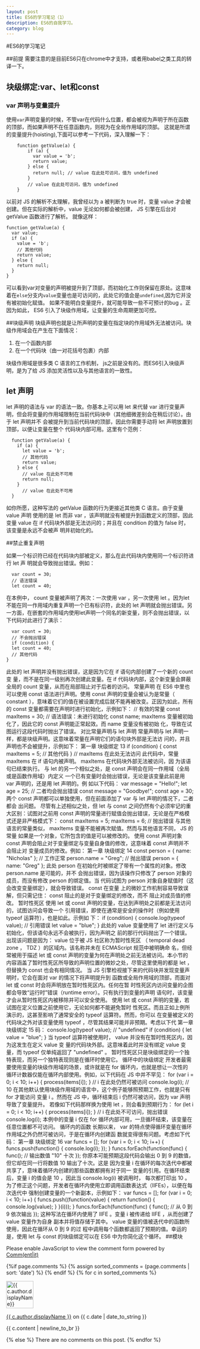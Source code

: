 ```yaml
---
layout: post
title: ES6的学习笔记（1）
description: ES6的自我学习。
category: blog
---
```


#ES6的学习笔记

##前提
需要注意的是目前ES6只在chrome中才支持，或者用babel之类工具的转译一下。
## 块级绑定:var、let和const
### var 声明与变量提升
使用` var `声明变量的时候，不管var在代码什么位置，都会被视为声明于所在函数的顶部，而如果声明不在任意函数内，则视为在全局作用域的顶部。
这就是所谓的变量提升(hoisting),下面可以参考一下代码，深入理解一下：

```
    function getValue(a) {
        if (a) {
          var value = 'b';
          return value;
        } else {
          return null; // value 在此处可访问，值为 undefined
        }
        // value 在此处可访问，值为 undefined
    }
```

以前对 JS 的解析不太理解，我曾经以为 a  被判断为 true 时，变量 value  才会被创建。但在实际的解析中，value 无论如何都会被创建， JS 引擎在后台对  getValue  函数进行了解析。
就像这样：

```
function getValue(a) {
  var value;
  if (a) {
    value = 'b';
    // 其他代码
    return value;
  } else {
    return null;
  }
}
```

可以看到var对变量的声明被提升到了顶部，而初始化工作则保留在原处。这意味着在`else`分支内`value`变量也是可访问的，此处它的值会是`undefined`,因为它并没有被初始化赋值。
如果不能明白变量提升，就可能导致一些不可预计的bug 。正因为如此， ES6 引入了块级作用域，让变量的生命周期更加可控。

##块级声明
块级声明也就是让所声明的变量在指定块的作用域外无法被访问。块级作用域会在产生在下面情况：

1. 在一个函数内部
2. 在一个代码块（由一对花括号包裹）内部

块级作用域是很多类 C 语言的工作机制， js之前是没有的。而ES6引入块级声明，是为了给 JS 添加灵活性以及与其他语言的一致性。

## let 声明
let  声明的语法与  var  的语法一致。你基本上可以用  let  来代替  var  进行变量声明，但会将变量的作用域限制在当前代码块中（其他细微差别会在稍后讨论）。由于  let  声明并不
会被提升到当前代码块的顶部，因此你需要手动将  let  声明放置到顶部，以便让变量在整个
代码块内部可用。这里有个范例：

```
  function getValue(a) {
    if (a) {
      let value = 'b';
      // 其他代码
      return value;
    } else {
      // value 在此处不可用
      return null;
    }
      // value 在此处不可用
  }
```

如你所愿，这种写法的  getValue  函数的行为更接近其他类 C 语言。由于变量  value  声明
使用的是  let  而非  var  ，该声明就没有被提升到函数定义的顶部，因此变量  value  在
if  代码块外部是无法访问的；并且在  condition  的值为 false 时，该变量是永远不会被声
明并初始化的。

##禁止重复声明

如果一个标识符已经在代码块内部被定义，那么在此代码块内使用同一个标识符进行  let  声
明就会导致抛出错误。例如：

```
  var count = 30;
  // 语法错误
  let count = 40;
```

在本例中， count 变量被声明了两次：一次使用  var  ，另一次使用 let 。因为let不能在同一作用域内重复声明一个已有标识符，此处的  let  声明就会抛出错误。另一方面，在嵌套的作用域内使用let声明一个同名的新变量，则不会抛出错误，以下代码对此进行了演示：
```
  var count = 30;
  // 不会抛出错误
  if (condition) {
  let count = 40;
  // 其他代码
}
```

此处的  let  声明并没有抛出错误，这是因为它在  if  语句内部创建了一个新的  count  变
量，而不是在同一级别再次创建此变量。在  if  代码块内部，这个新变量会屏蔽全局的
count  变量，从而在局部阻止对于后者的访问。
常量声明
在 ES6 中里也可以使用  const  语法进行声明。使用  const  声明的变量会被认为是常量（
constant ），意味着它们的值在被设置完成后就不能再被改变。正因为如此，所有的  const
变量都需要在声明时进行初始化，示例如下：
// 有效的常量
const maxItems = 30;
// 语法错误：未进行初始化
const name;
maxItems  变量被初始化了，因此它的  const  声明能正常起效。而  name  变量没有被初始
化，导致在试图运行这段代码时抛出了错误。
对比常量声明与 let 声明
常量声明与  let  声明一样，都是块级声明。这意味着常量在声明它们的语句块外部是无法访
问的，并且声明也不会被提升，示例如下：
第一章 块级绑定
13
if (condition) {
const maxItems = 5;
// 其他代码
}
// maxItems 在此处无法访问
此代码中，常量  maxItems  在  if  语句内被声明。  maxItems  在代码块外部无法被访问，因
为该语句已结束执行。
与  let  的另一个相似之处，是  const  声明会在同一作用域（全局或是函数作用域）内定义
一个已有变量时会抛出错误，无论是该变量此前是用  var  声明的，还是用  let  声明的。例
如以下代码：
var message = "Hello!";
let age = 25;
// 二者均会抛出错误
const message = "Goodbye!";
const age = 30;
两个  const  声明都可以单独使用，但在前面添加了  var  与  let  声明的情况下，二者都会
出问题。
尽管有上述相似之处，但  let  与  const  之间仍然有个必须牢记的重大区别：试图对之前用
const  声明的常量进行赋值会抛出错误，无论是在严格模式还是非严格模式下：
const maxItems = 5;
maxItems = 6; // 抛出错误
与其他语言的常量类似，  maxItems  变量不能被再次赋值。然而与其他语言不同， JS 的常量
如果是一个对象，它所包含的值是可以被修改的。
使用 const 声明对象
const  声明会阻止对于变量绑定与变量自身值的修改，这意味着  const  声明并不会阻止对
变量成员的修改。例如：
第一章 块级绑定
14
const person = {
name: "Nicholas"
};
// 工作正常
person.name = "Greg";
// 抛出错误
person = {
name: "Greg"
};
此处  person  在初始化时被绑定了带有一个属性的对象。修改  person.name  是可能的，并不
会抛出错误，因为该操作只修改了  person  对象的成员，而没有修改  person  的绑定值。当
代码试图为  person  对象自身赋值时（这会改变变量绑定），就会导致错误。  const  在变量
上的微妙工作机制容易导致误解，但只需记住：  const  阻止的是对于变量绑定的修改，而不
阻止对成员值的修改。
暂时性死区
使用  let  或  const  声明的变量，在达到声明处之前都是无法访问的，试图访问会导致一个
引用错误，即使在通常是安全的操作时（例如使用  typeof  运算符），也是如此。示例如
下：
if (condition) {
console.log(typeof value); // 引用错误
let value = "blue";
}
此处的  value  变量使用了  let  进行定义与初始化，但该语句永远不会被执行，因为声明之
前的那行代码抛出了一个错误。出现该问题是因为：  value  位于被 JS 社区称为暂时性死区
（ temporal dead zone ， TDZ ）的区域内。该名称并未在 ECMAScript 规范中被明确命
名，但经常被用于描述  let  或  const  声明的变量为何在声明处之前无法被访问。本小节的
内容涵盖了暂时性死区所导致的声明位置的微妙之处，尽管这里使用的都是  let  ，但替换为
const  也会有相同情况。
当 JS 引擎检视接下来的代码块并发现变量声明时，它会在面对  var  的情况下将声明提升到
函数或全局作用域的顶部，而面对  let  或  const  时会将声明放在暂时性死区内。任何在暂
时性死区内访问变量的企图都会导致“运行时”错误（runtime error）。只有执行到变量的声明
语句时，该变量才会从暂时性死区内被移除并可以安全使用。
使用  let  或  const  声明的变量，若试图在定义位置之前使用它，无论如何都不能避免暂时
性死区。而且正如上例所演示的，这甚至影响了通常安全的  typeof  运算符。然而，你可以
在变量被定义的代码块之外对该变量使用  typeof  ，尽管其结果可能并非预期。考虑以下代
第一章 块级绑定
15
码：
console.log(typeof value); // "undefined"
if (condition) {
let value = "blue";
}
当  typeof  运算符被使用时，  value  并没有在暂时性死区内，因为这发生在定义  value  变
量的代码块外部。这意味着此时并没有绑定  value  变量，而  typeof  仅单纯返回了
"undefined"  。
暂时性死区只是块级绑定的一个独特表现，而另一个独特表现则是在循环时使用它。
循环中的块级绑定
开发者最需要使用变量的块级作用域的场景，或许就是在  for  循环内，也就是想让一次性的
循环计数器仅能在循环内部使用。例如，以下代码在 JS 中并不罕见：
for (var i = 0; i < 10; i++) {
process(items[i]);
}
// i 在此处仍然可被访问
console.log(i); // 10
在其他默认使用块级作用域的语言中，这个例子能够照预期工作，也就是只有  for  才能访问
变量  i  。然而在 JS 中，循环结束后  i  仍然可被访问，因为  var  声明导致了变量提升。
若像如下代码那样换为使用  let  ，则会看到预期行为：
for (let i = 0; i < 10; i++) {
process(items[i]);
}
// i 在此处不可访问，抛出错误
console.log(i);
本例中的变量  i  仅在  for  循环内部可用，一旦循环结束，该变量在任意位置都不可访问。
循环内的函数
长期以来，  var  的特点使得循环变量在循环作用域之外仍然可被访问，于是在循环内创建函
数就变得很有问题。考虑如下代码：
第一章 块级绑定
16
var funcs = [];
for (var i = 0; i < 10; i++) {
funcs.push(function() { console.log(i); });
}
funcs.forEach(function(func) {
func(); // 输出数值 "10" 十次
});
你原本可能预期这段代码会输出 0 到 9 的数值，但它却在同一行将数值 10 输出了十次。这是
因为变量  i  在循环的每次迭代中都被共享了，意味着循环内创建的那些函数都拥有对于同一
变量的引用。在循环结束后，变量  i  的值会是  10  ，因此当  console.log(i)  被调用时，
每次都打印出  10  。
为了修正这个问题，开发者在循环内使用立即调用函数表达式（IIFEs），以便在每次迭代中
强制创建变量的一个新副本，示例如下：
var funcs = [];
for (var i = 0; i < 10; i++) {
funcs.push((function(value) {
return function() {
console.log(value);
}
}(i)));
}
funcs.forEach(function(func) {
func(); // 从 0 到 9 依次输出
});
这种写法在循环内使用了 IIFE 。变量  i  被传递给 IIFE ，从而创建了  value  变量作为自身
副本并将值存储于其中。  value  变量的值被迭代中的函数所使用，因此在循环从 0 到 9 的过
程中调用每个函数都返回了预期的值。幸运的是，使用  let  与  const  的块级绑定可以在
ES6 中为你简化这个循环。
##模块







<noscript>Please enable JavaScript to view the comment form powered by <a href="https://commentit.io/">Comm(ent|it)</a></noscript>
<div id="commentit"></div>
<script type="text/javascript">
  /** CONFIGURATION VARIABLES **/
  var commentitUsername = 'ioloveuu';
  var commentitRepo = 'ioloveuu/ioloveuu.github.io';
  var commentitPath = '{{ page.path }}';

  /** DON'T EDIT FOLLOWING LINES **/
  (function() {
      var commentit = document.createElement('script');
      commentit.type = 'text/javascript';
      commentit.async = true;
      commentit.src = 'https://commentit.io/static/embed/dist/commentit.js';
      (document.getElementsByTagName('head')[0] || document.getElementsByTagName('body')[0]).appendChild(commentit);
  })();
</script>
  {%if page.comments %}
  {% assign sorted_comments = (page.comments | sort: 'date') %}
{% endif %}
{% for c in sorted_comments %}
  <div class="media">
    <div class="media-left">
      <img src="{{ c.author.picture }}" alt="{{ c.author.displayName}}" height="73" width="73">
    </div>
    <div class="media-body">
      <p class="text-muted">
        <a href="{{ c.author.url }}">{{ c.author.displayName }}</a>
        on {{ c.date | date_to_string }}
      </p>
      <p>{{ c.content | newline_to_br }}</p>
    </div>
  </div>
{% else %}
  There are no comments on this post.
{% endfor %}
